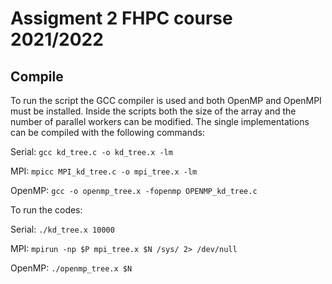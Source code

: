 # Assigment 2 FHPC course 2021/2022

## Compile

To run the script the GCC compiler is used and both OpenMP and OpenMPI must be installed.
Inside the scripts both the size of the array and the number of parallel workers can be modified.
The single implementations can be compiled with the following commands:

Serial:
` gcc kd_tree.c -o kd_tree.x -lm `

MPI:
` mpicc MPI_kd_tree.c -o mpi_tree.x -lm `

OpenMP:
` gcc -o openmp_tree.x -fopenmp OPENMP_kd_tree.c `

To run the codes:

Serial:
` ./kd_tree.x 10000	`

MPI:
` mpirun -np $P mpi_tree.x $N /sys/ 2> /dev/null `

OpenMP:
` ./openmp_tree.x $N `

